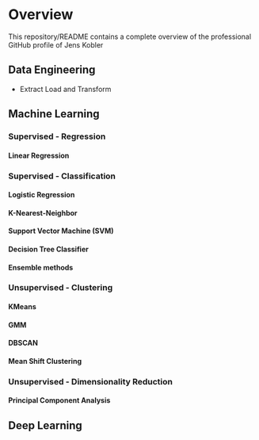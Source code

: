 # Overview

This repository/README contains a complete overview of the professional GitHub profile of Jens Kobler

## Data Engineering

- Extract Load and Transform

## Machine Learning

### Supervised - Regression

#### Linear Regression


### Supervised - Classification

#### Logistic Regression

#### K-Nearest-Neighbor

#### Support Vector Machine (SVM)

#### Decision Tree Classifier

#### Ensemble methods



### Unsupervised - Clustering

#### KMeans

#### GMM

#### DBSCAN

#### Mean Shift Clustering

### Unsupervised - Dimensionality Reduction

#### Principal Component Analysis



## Deep Learning
